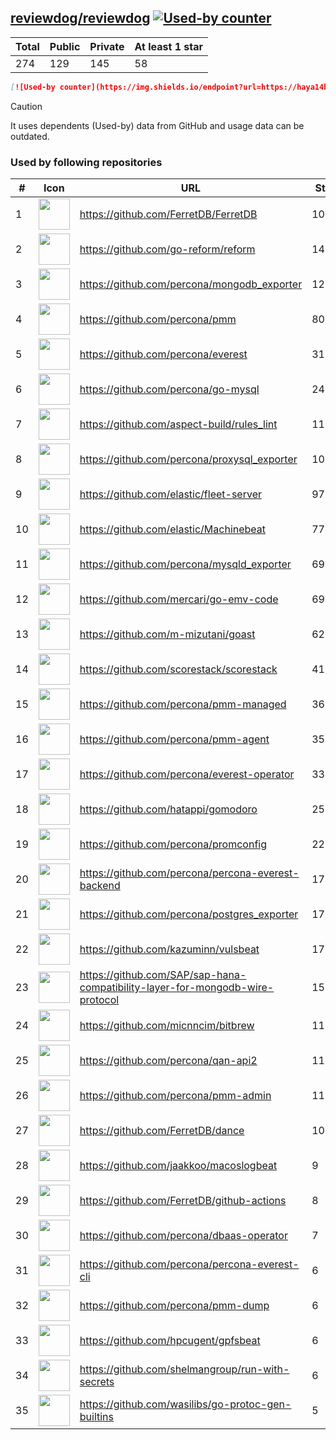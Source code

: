 





## [reviewdog/reviewdog](https://github.com/reviewdog/reviewdog) [![Used-by counter](https://img.shields.io/endpoint?url=https://haya14busa.github.io/github-used-by/data/reviewdog/reviewdog/shieldsio.json)](https://github.com/haya14busa/github-used-by/tree/main/repo/reviewdog/reviewdog)

| Total | Public | Private | At least 1 star
| ----- | ------ | ------- | ---------------
| 274 | 129 | 145 | 58 |

```md
[![Used-by counter](https://img.shields.io/endpoint?url=https://haya14busa.github.io/github-used-by/data/reviewdog/reviewdog/shieldsio.json)](https://github.com/haya14busa/github-used-by/tree/main/repo/reviewdog/reviewdog)
```

> [!CAUTION]
> It uses dependents (Used-by) data from GitHub and usage data can be outdated.

### Used by following repositories

| # | Icon | URL | Stars |
| -- | -- | -- | -- | 
|1|<img src="https://github.com/FerretDB.png" width=50 height=50>|https://github.com/FerretDB/FerretDB|10299|
|2|<img src="https://github.com/go-reform.png" width=50 height=50>|https://github.com/go-reform/reform|1443|
|3|<img src="https://github.com/percona.png" width=50 height=50>|https://github.com/percona/mongodb_exporter|1274|
|4|<img src="https://github.com/percona.png" width=50 height=50>|https://github.com/percona/pmm|809|
|5|<img src="https://github.com/percona.png" width=50 height=50>|https://github.com/percona/everest|310|
|6|<img src="https://github.com/percona.png" width=50 height=50>|https://github.com/percona/go-mysql|241|
|7|<img src="https://github.com/aspect-build.png" width=50 height=50>|https://github.com/aspect-build/rules_lint|114|
|8|<img src="https://github.com/percona.png" width=50 height=50>|https://github.com/percona/proxysql_exporter|109|
|9|<img src="https://github.com/elastic.png" width=50 height=50>|https://github.com/elastic/fleet-server|97|
|10|<img src="https://github.com/elastic.png" width=50 height=50>|https://github.com/elastic/Machinebeat|77|
|11|<img src="https://github.com/percona.png" width=50 height=50>|https://github.com/percona/mysqld_exporter|69|
|12|<img src="https://github.com/mercari.png" width=50 height=50>|https://github.com/mercari/go-emv-code|69|
|13|<img src="https://github.com/m-mizutani.png" width=50 height=50>|https://github.com/m-mizutani/goast|62|
|14|<img src="https://github.com/scorestack.png" width=50 height=50>|https://github.com/scorestack/scorestack|41|
|15|<img src="https://github.com/percona.png" width=50 height=50>|https://github.com/percona/pmm-managed|36|
|16|<img src="https://github.com/percona.png" width=50 height=50>|https://github.com/percona/pmm-agent|35|
|17|<img src="https://github.com/percona.png" width=50 height=50>|https://github.com/percona/everest-operator|33|
|18|<img src="https://github.com/hatappi.png" width=50 height=50>|https://github.com/hatappi/gomodoro|25|
|19|<img src="https://github.com/percona.png" width=50 height=50>|https://github.com/percona/promconfig|22|
|20|<img src="https://github.com/percona.png" width=50 height=50>|https://github.com/percona/percona-everest-backend|17|
|21|<img src="https://github.com/percona.png" width=50 height=50>|https://github.com/percona/postgres_exporter|17|
|22|<img src="https://github.com/kazuminn.png" width=50 height=50>|https://github.com/kazuminn/vulsbeat|17|
|23|<img src="https://github.com/SAP.png" width=50 height=50>|https://github.com/SAP/sap-hana-compatibility-layer-for-mongodb-wire-protocol|15|
|24|<img src="https://github.com/micnncim.png" width=50 height=50>|https://github.com/micnncim/bitbrew|11|
|25|<img src="https://github.com/percona.png" width=50 height=50>|https://github.com/percona/qan-api2|11|
|26|<img src="https://github.com/percona.png" width=50 height=50>|https://github.com/percona/pmm-admin|11|
|27|<img src="https://github.com/FerretDB.png" width=50 height=50>|https://github.com/FerretDB/dance|10|
|28|<img src="https://github.com/jaakkoo.png" width=50 height=50>|https://github.com/jaakkoo/macoslogbeat|9|
|29|<img src="https://github.com/FerretDB.png" width=50 height=50>|https://github.com/FerretDB/github-actions|8|
|30|<img src="https://github.com/percona.png" width=50 height=50>|https://github.com/percona/dbaas-operator|7|
|31|<img src="https://github.com/percona.png" width=50 height=50>|https://github.com/percona/percona-everest-cli|6|
|32|<img src="https://github.com/percona.png" width=50 height=50>|https://github.com/percona/pmm-dump|6|
|33|<img src="https://github.com/hpcugent.png" width=50 height=50>|https://github.com/hpcugent/gpfsbeat|6|
|34|<img src="https://github.com/shelmangroup.png" width=50 height=50>|https://github.com/shelmangroup/run-with-secrets|6|
|35|<img src="https://github.com/wasilibs.png" width=50 height=50>|https://github.com/wasilibs/go-protoc-gen-builtins|5|
